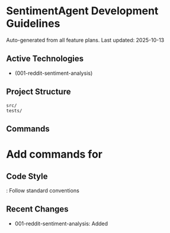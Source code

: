 # SentimentAgent Development Guidelines

Auto-generated from all feature plans. Last updated: 2025-10-13

## Active Technologies
- (001-reddit-sentiment-analysis)

## Project Structure
```
src/
tests/
```

## Commands
# Add commands for 

## Code Style
: Follow standard conventions

## Recent Changes
- 001-reddit-sentiment-analysis: Added

<!-- MANUAL ADDITIONS START -->
<!-- MANUAL ADDITIONS END -->